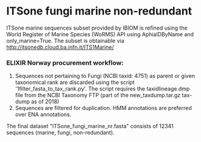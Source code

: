 # ITSone fungi marine non-redundant

ITSone marine sequences subset provided by IBIOM is refined using the World Register of Marine Species (WoRMS) API using AphiaIDByName and only_marine=True. The subset is obtainable via http://itsonedb.cloud.ba.infn.it/ITS1Marine/

### ELIXIR Norway procurement workflow:
1. Sequences not pertaining to Fungi (NCBI taxid: 4751) as parent or given taxonomical rank are discarded using the script '1filter_fasta_to_tax_rank.py'. The script requires the taxidlineage.dmp file from the NCBI Taxonomy FTP (part of the new_taxdump.tar.gz tax-dump as of 2018) 
2. Sequences are filtered for duplication. HMM annotations are preferred over ENA annotations.

The final dataset "ITSone_fungi_marine_nr.fasta" consists of 12341 sequences (marine, fungi, non-redundant).
